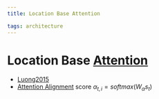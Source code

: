 ```yaml
---
title: Location Base Attention

tags: architecture 
---
```


# Location Base [Attention](Attention.md)
- [Luong2015](https://arxiv.org/pdf/1508.04025.pdf)
- [Attention Alignment](Attention%20Alignment.md) score $\alpha_{t,i} = softmax(W_{\alpha}s_{t})$








































